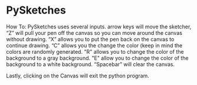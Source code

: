 # PySketches

How To:
PySketches uses several inputs. arrow keys will move the sketcher,
“Z” will pull your pen off the canvas so you can move around the canvas without drawing.
“X” allows you to put the pen back on the canvas to continue drawing.
“C” allows you the change the color (keep in mind the colors are randomly generated.
"R" allows you to change the color of the background to a gray background.
"E" allow you to change the color of the background to a white background.
“Spacebar” will clear the canvas.

Lastly, clicking on the Canvas will exit the python program.
